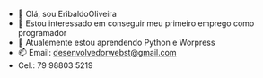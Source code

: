 - 👋 Olá, sou EribaldoOliveira
- 👀 Estou interessado em conseguir meu primeiro emprego como programador
- 🌱 Atualemente estou aprendendo Python e Worpress
- 📫 Email: desenvolvedorwebst@gmail.com
- Cel.: 79 98803 5219

<!---
EribaldoOliveira/EribaldoOliveira is a ✨ special ✨ repository because its `README.md` (this file) appears on your GitHub profile.
You can click the Preview link to take a look at your changes.
--->
